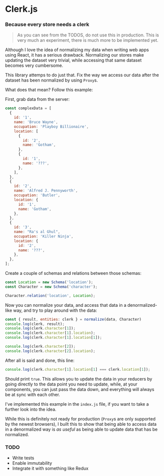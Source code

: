 # Clerk.js
### Because every store needs a clerk

> As you can see from the TODOS, do not use this in production.
> This is very much an experiment, there is much more to be
> implemented yet.

Although I love the idea of normalizing my data when writing web apps
using React, it has a serious drawback. Normalizing our stores make
updating the dataset very trivial, while accessing that
same dataset becomes very cumbersome.

This library attemps to do just that. Fix the way we access our data
after the dataset has been normalized by using `Proxy`s.

What does that mean? Follow this example:

First, grab data from the server:

```js
const complexData = [
  {
    id: '1',
    name: 'Bruce Wayne',
    occupation: 'Playboy Billionaire',
    location: [
      {
        id: '2',
        name: 'Gotham',
      },
      {
        id: '1',
        name: '???',
      },
    ],
  },
  {
    id: '2',
    name: 'Alfred J. Pennyworth',
    occupation: 'Butler',
    location: {
      id: '1',
      name: 'Gotham',
    },
  },
  {
    id: '3',
    name: "Ra's al Ghul",
    occupation: 'Killer Ninja',
    location: {
      id: '2',
      name: '???',
    },
  },
];
```

Create a couple of schemas and relations between those schemas:

```js
const Location = new Schema('location');
const Character = new Schema('character');

Character.relation('location', Location);
```

Now you can normalize your data, and access that data in a
denormalized-like way, and try to play around with the data:

```js
const { result, entities: clerk } = normalize(data, Character)
console.log(clerk, result);
console.log(clerk.character[1]);
console.log(clerk.character[1].location);
console.log(clerk.character[1].location[1]);

console.log(clerk.character[2]);
console.log(clerk.character[2].location);
```

After all is said and done, this line:

```js
console.log(clerk.character[1].location[1] === clerk.location[1]);
```

Should print `true`. This allows you to update the data in your reducers
by going directly to the data point you need to update, while, at your
components, you can just pass the data down, and everything will always
be at sync with each other.

I've implemented this example in the `index.js` file,
if you want to take a further look into the idea.

While this is definitely not ready for production (`Proxy`s are only
supported by the newest browsers), I built this to show that being
able to access data in a denormalized way is *as useful* as being able
to update data that has be normalized.

### TODO
- Write tests
- Enable immutability
- Integrate it with something like Redux
